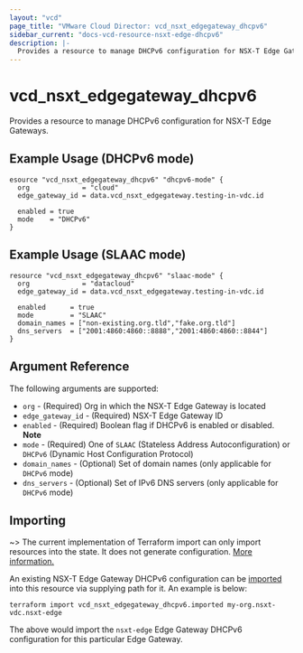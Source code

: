```yaml
---
layout: "vcd"
page_title: "VMware Cloud Director: vcd_nsxt_edgegateway_dhcpv6"
sidebar_current: "docs-vcd-resource-nsxt-edge-dhcpv6"
description: |-
  Provides a resource to manage DHCPv6 configuration for NSX-T Edge Gateways.
---
```


# vcd\_nsxt\_edgegateway\_dhcpv6

Provides a resource to manage DHCPv6 configuration for NSX-T Edge Gateways.

## Example Usage (DHCPv6 mode)

```hcl
esource "vcd_nsxt_edgegateway_dhcpv6" "dhcpv6-mode" {
  org             = "cloud"
  edge_gateway_id = data.vcd_nsxt_edgegateway.testing-in-vdc.id

  enabled = true
  mode    = "DHCPv6"
}
```

## Example Usage (SLAAC mode)

```hcl
resource "vcd_nsxt_edgegateway_dhcpv6" "slaac-mode" {
  org             = "datacloud"
  edge_gateway_id = data.vcd_nsxt_edgegateway.testing-in-vdc.id

  enabled      = true
  mode         = "SLAAC"
  domain_names = ["non-existing.org.tld","fake.org.tld"]
  dns_servers  = ["2001:4860:4860::8888","2001:4860:4860::8844"]
}
```

## Argument Reference

The following arguments are supported:

* `org` - (Required) Org in which the NSX-T Edge Gateway is located
* `edge_gateway_id` - (Required) NSX-T Edge Gateway ID
* `enabled` - (Required) Boolean flag if DHCPv6 is enabled or disabled. **Note**
* `mode` - (Required) One of `SLAAC` (Stateless Address Autoconfiguration) or `DHCPv6` (Dynamic Host
  Configuration Protocol)
* `domain_names` - (Optional) Set of domain names (only applicable for `DHCPv6` mode)
* `dns_servers` - (Optional) Set of IPv6 DNS servers (only applicable for `DHCPv6` mode)

## Importing

~> The current implementation of Terraform import can only import resources into the state.
It does not generate configuration. [More information.](https://www.terraform.io/docs/import/)

An existing NSX-T Edge Gateway DHCPv6 configuration can be [imported][docs-import] into this
resource via supplying path for it. An example is below:

[docs-import]: https://www.terraform.io/docs/import/

```
terraform import vcd_nsxt_edgegateway_dhcpv6.imported my-org.nsxt-vdc.nsxt-edge
```

The above would import the `nsxt-edge` Edge Gateway DHCPv6 configuration for this particular
Edge Gateway.
